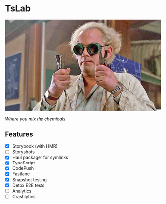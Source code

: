 # TsLab

![Doc](https://raw.githubusercontent.com/thunder-js/react-native-ts-lab/master/docs/doc.jpg)

*Where you mix the chemicals*


## Features
- [x] Storybook (with HMR)
- [ ] Storyshots
- [x] Haul packager for symlinks
- [x] TypeScript
- [x] CodePush
- [x] Fastlane
- [x] Snapshot testing
- [x] Detox E2E tests
- [ ] Analytics
- [ ] Crashlytics
